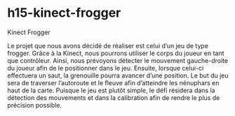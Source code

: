 # h15-kinect-frogger
Kinect Frogger

Le projet que nous avons décidé de réaliser est celui d’un jeu de type frogger. Grâce à la Kinect, nous pourrons utiliser le corps du joueur en tant que contrôleur. Ainsi, nous prévoyons détecter le mouvement gauche-droite du joueur afin de le positionner dans le jeu. Ensuite, lorsque celui-ci effectuera un saut, la grenouille pourra avancer d’une position. Le but du jeu sera de traverser l’autoroute et le fleuve afin d’atteindre les nénuphars en haut de la carte.
Puisque le jeu est plutôt simple, le défi résidera dans la détection des mouvements et dans la calibration afin de rendre le plus de précision possible.
